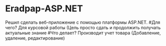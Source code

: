 # Eradpap-ASP.NET
Решил сделать веб-приложение с помощью платформы ASP.NET. 
#Для чего?
Для курсовой работы (Цель просто сдать и продолжить получать актуальные знание
#Что делает?
Производит учет товара (Добавление, удаление, редактирование) 
